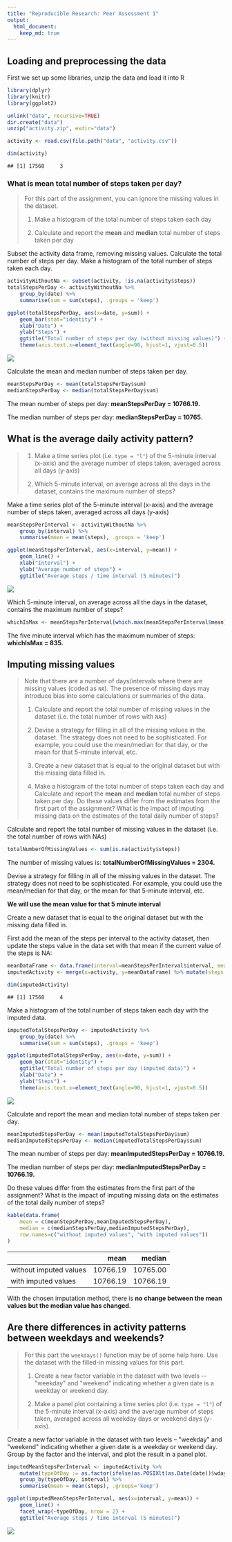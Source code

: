 ```yaml
---
title: "Reproducible Research: Peer Assessment 1"
output:
  html_document:
    keep_md: true
---
```



## Loading and preprocessing the data

First we set up some libraries, unzip the data and load it into R


```r
library(dplyr)
library(knitr)
library(ggplot2)
```


```r
unlink("data", recursive=TRUE)
dir.create("data")
unzip("activity.zip", exdir="data")

activity <- read.csv(file.path("data", "activity.csv"))

dim(activity)
```

```
## [1] 17568     3
```


### What is mean total number of steps taken per day?

> For this part of the assignment, you can ignore the missing values in
> the dataset.
>
> 1. Make a histogram of the total number of steps taken each day
>
> 2. Calculate and report the **mean** and **median** total number of steps taken per day


Subset the activity data frame, removing missing values. Calculate the total number of steps per day.
Make a histogram of the total number of steps taken each day.


```r
activityWithoutNa <- subset(activity, !is.na(activity$steps))
totalStepsPerDay <- activityWithoutNa %>%
    group_by(date) %>%
    summarise(sum = sum(steps), .groups = 'keep')

ggplot(totalStepsPerDay, aes(x=date, y=sum)) +
    geom_bar(stat="identity") +
    xlab("Date") +
    ylab("Steps") +
    ggtitle("Total number of steps per day (without missing values)") +
    theme(axis.text.x=element_text(angle=90, hjust=1, vjust=0.5))
```

![](PA1_template_files/figure-html/unnamed-chunk-3-1.png)<!-- -->

Calculate the mean and median number of steps taken per day.


```r
meanStepsPerDay <- mean(totalStepsPerDay$sum)
medianStepsPerDay <- median(totalStepsPerDay$sum)
```

The mean number of steps per day: **meanStepsPerDay = 10766.19.**

The median number of steps per day: **medianStepsPerDay = 10765.**


## What is the average daily activity pattern?

> 1. Make a time series plot (i.e. `type = "l"`) of the 5-minute interval (x-axis) and the average number of steps taken, averaged across all days (y-axis)
>
> 2. Which 5-minute interval, on average across all the days in the dataset, contains the maximum number of steps?

Make a time series plot of the 5-minute interval (x-axis) and the average number of steps taken, averaged across all days (y-axis)


```r
meanStepsPerInterval <- activityWithoutNa %>%
    group_by(interval) %>%
    summarise(mean = mean(steps), .groups = 'keep')

ggplot(meanStepsPerInterval, aes(x=interval, y=mean)) +
    geom_line() +
    xlab("Interval") +
    ylab("Average number of steps") +
    ggtitle("Average steps / time interval (5 minutes)")
```

![](PA1_template_files/figure-html/unnamed-chunk-5-1.png)<!-- -->

Which 5-minute interval, on average across all the days in the dataset, contains the maximum number of steps?


```r
whichIsMax <- meanStepsPerInterval[which.max(meanStepsPerInterval$mean),]$interval
```

The five minute interval which has the maximum number of steps: **whichIsMax = 835.**

## Imputing missing values

> Note that there are a number of days/intervals where there are missing
> values (coded as `NA`). The presence of missing days may introduce
> bias into some calculations or summaries of the data.
>
> 1. Calculate and report the total number of missing values in the dataset (i.e. the total number of rows with `NA`s)
>
> 2. Devise a strategy for filling in all of the missing values in the dataset. The strategy does not need to be sophisticated. For example, you could use the mean/median for that day, or the mean for that 5-minute interval, etc.
>
> 3. Create a new dataset that is equal to the original dataset but with the missing data filled in.
>
> 4. Make a histogram of the total number of steps taken each day and Calculate and report the **mean** and **median** total number of steps taken per day. Do these values differ from the estimates from the first part of the assignment? What is the impact of imputing missing data on the estimates of the total daily number of steps?

Calculate and report the total number of missing values in the dataset (i.e. the total number of rows with NAs)


```r
totalNumberOfMissingValues <- sum(is.na(activity$steps))
```


The number of missing values is: **totalNumberOfMissingValues = 2304.**



Devise a strategy for filling in all of the missing values in the dataset. The strategy does not need to be sophisticated. For example, you could use the mean/median for that day, or the mean for that 5-minute interval, etc.

**We will use the mean value for that 5 minute interval**

Create a new dataset that is equal to the original dataset but with the missing data filled in.

First add the mean of the steps per interval to the activity dataset, then update the steps value in the data set with that mean if the current value of the steps is NA:


```r
meanDataFrame <- data.frame(interval=meanStepsPerInterval$interval, mean=meanStepsPerInterval$mean)
imputedActivity <- merge(x=activity, y=meanDataFrame) %>% mutate(steps = ifelse(is.na(steps), mean, steps))

dim(imputedActivity)
```

```
## [1] 17568     4
```

Make a histogram of the total number of steps taken each day with the imputed data.



```r
imputedTotalStepsPerDay <- imputedActivity %>%
    group_by(date) %>%
    summarise(sum = sum(steps), .groups = 'keep')

ggplot(imputedTotalStepsPerDay, aes(x=date, y=sum)) +
    geom_bar(stat="identity") +
    ggtitle("Total number of steps per day (imputed data)") +
    xlab("Date") +
    ylab("Steps") +
    theme(axis.text.x=element_text(angle=90, hjust=1, vjust=0.5))
```

![](PA1_template_files/figure-html/unnamed-chunk-9-1.png)<!-- -->

Calculate and report the mean and median total number of steps taken per day.


```r
meanImputedStepsPerDay <- mean(imputedTotalStepsPerDay$sum)
medianImputedStepsPerDay <- median(imputedTotalStepsPerDay$sum)
```

The mean number of steps per day: **meanImputedStepsPerDay = 10766.19.**

The median number of steps per day: **medianImputedStepsPerDay = 10766.19.**

Do these values differ from the estimates from the first part of the assignment? What is the impact of imputing missing data on the estimates of the total daily number of steps?


```r
kable(data.frame(
    mean = c(meanStepsPerDay,meanImputedStepsPerDay),
    median = c(medianStepsPerDay,medianImputedStepsPerDay),
    row.names=c("without imputed values", "with imputed values"))
)
```



|                       |     mean|   median|
|:----------------------|--------:|--------:|
|without imputed values | 10766.19| 10765.00|
|with imputed values    | 10766.19| 10766.19|

With the chosen imputation method, there is **no change between the mean values but the median value has changed**.

## Are there differences in activity patterns between weekdays and weekends?


> For this part the `weekdays()` function may be of some help here. Use
> the dataset with the filled-in missing values for this part.
>
> 1. Create a new factor variable in the dataset with two levels -- "weekday" and "weekend" indicating whether a given date is a weekday or weekend day.
>
> 2. Make a panel plot containing a time series plot (i.e. `type = "l"`) of the 5-minute interval (x-axis) and the average number of steps taken, averaged across all weekday days or weekend days (y-axis).

Create a new factor variable in the dataset with two levels – "weekday" and "weekend" indicating whether a given date is a weekday or weekend day. Group by the factor and the interval, and plot the result in a panel plot.


```r
imputedMeanStepsPerInterval <- imputedActivity %>%
    mutate(typeOfDay := as.factor(ifelse(as.POSIXlt(as.Date(date))$wday %in% c(0,6), "weekend", "weekday"))) %>%
    group_by(typeOfDay, interval) %>%
    summarise(mean = mean(steps), .groups='keep')

ggplot(imputedMeanStepsPerInterval, aes(x=interval, y=mean)) +
    geom_line() +
    facet_wrap(~typeOfDay, nrow = 2) +
    ggtitle("Average steps / time interval (5 minutes)")
```

![](PA1_template_files/figure-html/unnamed-chunk-12-1.png)<!-- -->


